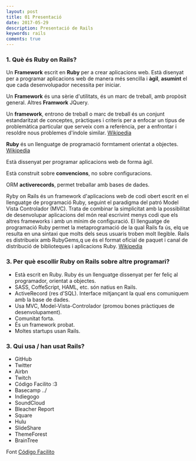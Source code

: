 ```yaml
---
layout: post
title: 01 Presentació
date: 2017-05-29
description: Presentació de Rails
keywords: rails
coments: true
---
```


### 1. Què és Ruby on Rails?

Un **Framework** escrit en **Ruby** per a crear aplicacions web. Està disenyat per a programar aplicacions web de manera més sencilla i **àgil**, **asumint** el que cada desenvolupador necessita per iniciar.

Un **Framework** és una sèrie d'utilitats, és un marc de treball, amb propòsit general. Altres **Framwork** JQuery.

Un **framework**, entrono de treball o marc de treball és un conjunt estandaritzat de conceptes, pràctiques i criteris per a enfocar un tipus de problemàtica particular que serveix com a referència, per a enfrontar i resoldre nous problemes d'índole similar. [Wikipedia](https://es.wikipedia.org/wiki/Framework)

**Ruby** és un llenguatge de programació formtament orientat a objectes. [Wikipedia](https://es.wikipedia.org/wiki/Ruby)

Està dissenyat per programar aplicacions web de forma àgil.

Està construit sobre **convencions**, no sobre configuracions.

ORM **activerecords**, permet treballar amb bases de dades.

Ryby on Rails és un framework d'aplicacions web de codi obert escrit en el llenguatge de programació Ruby, seguint el paradigma del patró Model Vista Controlador (MVC). Trata de combinar la simplicitat amb la possibilitat de desenvolupar aplicacions del món real escrivint menys codi que els altres frameworks i amb un mínim de configuració. El llenguatge de programació Ruby permet la metaprogramació de la qual Rails fa ús, elq ue resulta en una sintaxi que molts dels seus usuaris troben molt llegible. Rails es distribueix amb RubyGems,q ue és el format oficial de paquet i canal de distribució de biblioteques i aplicacions Ruby. [Wikipedia](https://es.wikipedia.org/wiki/Ruby_on_Rails)

### 3. Per què escollir Ruby on Rails sobre altre programari?

- Està escrit en Ruby. Ruby és un llenguatge dissenyat per fer feliç al programador, orientat a objectes.
- SASS, CoffeScript, HAML, etc. són natius en Rails.
- ActiveRecord (res d'SQL). Interface mitjançant la qual ens comuniquem amb la base de dades.
- Usa MVC, Model-Vista-Controlador (promou bones pràctiques de desenvolupament).
- Comunitat forta.
- És un framework probat.
- Moltes startups usan Rails.

### 3. Qui usa / han usat Rails?

- GitHub
- Twitter
- Airbn
- Twitch
- Código Facilito :3
- Basecamp \../
- Indiegogo
- SoundCloud
- Bleacher Report
- Square
- Hulu
- SlideShare
- ThemeForest
- BrainTree

Font [Código Facilito](http://codigofacilito.com/videos/curso_de_ruby_on_rails_desde_cero_introduccion)
